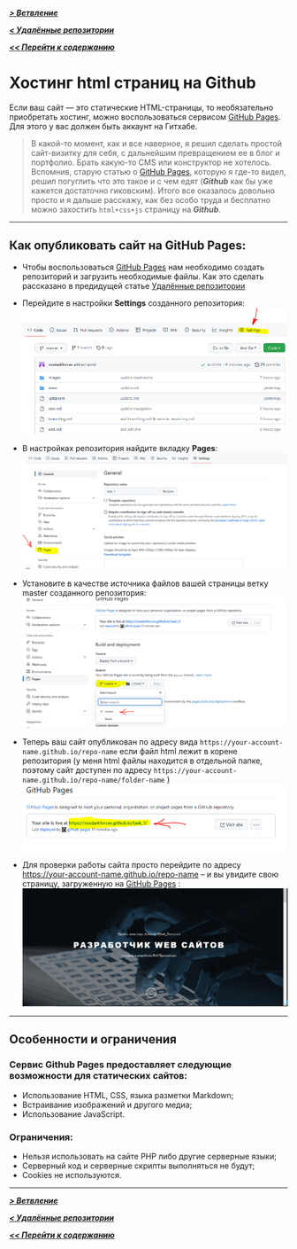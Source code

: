 [***> Ветвление***](./branching.md)

[***< Удалённые репозитории***](./remote_repository.md)

[***<< Перейти к содержанию***](./readme.md#содержание)

# Хостинг html страниц на Github

Если ваш сайт — это статические HTML-страницы, то необязательно приобретать хостинг, можно воспользоваться сервисом [GitHub Pages](https://pages.github.com/). Для этого у вас должен быть аккаунт на Гитхабе.

> В какой-то момент, как и все наверное, я решил сделать простой сайт-визитку для себя, с дальнейшим превращением ее в блог и портфолио. Брать какую-то CMS или конструктор не хотелось. Вспомнив, старую статью о [GitHub Pages](https://pages.github.com/), которую я где-то видел, решил погуглить что это такое и с чем едят (***Github*** как бы уже кажется достаточно гиковским). Итого все оказалось довольно просто и я дальше расскажу, как без особо труда и бесплатно можно захостить `html+css+js` страницу на ***Github***.

---

## Как опубликовать сайт на GitHub Pages:

* Чтобы воспользоваться [GitHub Pages](https://pages.github.com/) нам необходимо создать репозиторий и загрузить необходимые файлы. Как это сделать рассказано в предидущей статье [ Удалённые репозитории](./remote_repository.md)

* Перейдите в настройки **Settings** созданного репозитория:
![html_github_1](./images/html_github_1.png)

* В настройках репозитория найдите вкладку **Pages**:
![html_github_2](./images/html_github_2.png)

* Установите в качестве источника файлов вашей страницы ветку master созданного репозитория:
![html_github_3](./images/html_github_3.png)

* Теперь ваш сайт опубликован по адресу вида `https://your-account-name.github.io/repo-name` если файл html лежит в корене репозитория
(у меня html файлы находится в отдельной папке, поэтому сайт доступен по адресу `https://your-account-name.github.io/repo-name/folder-name` )
![html_github_4](./images/html_github_4.png)

* Для проверки работы сайта просто перейдите по адресу https://your-account-name.github.io/repo-name – и вы увидите свою страницу, загруженную на [GitHub Pages](https://pages.github.com/) :
![html_github_5](./images/html_github_5.png)

---

## Особенности и ограничения

### Сервис Github Pages предоставляет следующие возможности для статических сайтов:

* Использование HTML, CSS, языка разметки Markdown;
* Встраивание изображений и другого медиа;
* Использование JavaScript.

### Ограничения:

* Нельзя использовать на сайте PHP либо другие серверные языки;
* Серверный код и серверные скрипты выполняться не будут;
* Cookies не используются.

---
[***> Ветвление***](./branching.md)

[***< Удалённые репозитории***](./remote_repository.md)

[***<< Перейти к содержанию***](./readme.md#содержание)